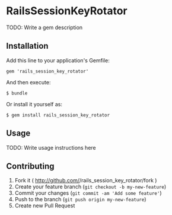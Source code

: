 # RailsSessionKeyRotator

TODO: Write a gem description

## Installation

Add this line to your application's Gemfile:

    gem 'rails_session_key_rotator'

And then execute:

    $ bundle

Or install it yourself as:

    $ gem install rails_session_key_rotator

## Usage

TODO: Write usage instructions here

## Contributing

1. Fork it ( http://github.com/<my-github-username>/rails_session_key_rotator/fork )
2. Create your feature branch (`git checkout -b my-new-feature`)
3. Commit your changes (`git commit -am 'Add some feature'`)
4. Push to the branch (`git push origin my-new-feature`)
5. Create new Pull Request
